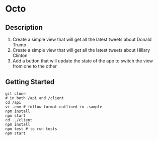 # Octo

## Description

1.  Create a simple view that will get all the latest tweets about Donald Trump
2.  Create a simple view that will get all the latest tweets about Hillary Clinton
3.  Add a button that will update the state of the app to switch the view from one to the other

## Getting Started

```
git clone
# in both /api and /client
cd /api
vi .env # follow format outlined in .sample
npm install
npm start
cd ../client
npm install
npm test # to run tests
npm start
```
